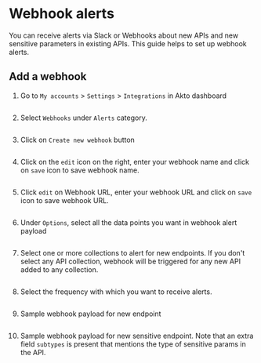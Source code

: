 # Webhook alerts

You can receive alerts via Slack or Webhooks about new APIs and new sensitive parameters in existing APIs. This guide helps to set up webhook alerts.

## Add a webhook

1. Go to `My accounts` > `Settings` > `Integrations` in Akto dashboard
<figure><img src="https://github-production-user-asset-6210df.s3.amazonaws.com/91221068/240230705-ce9013a1-c148-4fd5-8667-8331ccdb9a46.png" alt=""><figcaption></figcaption></figure>

2. Select `Webhooks` under `Alerts` category. <figure><img src="https://github-production-user-asset-6210df.s3.amazonaws.com/91221068/240230892-d9626233-b94a-4ff0-a273-72fc46bcde7a.png" alt=""><figcaption></figcaption></figure>

3. Click on `Create new webhook` button

<figure><img src="https://github-production-user-asset-6210df.s3.amazonaws.com/91221068/240231569-ba32d792-8229-4c27-8e5d-3e8dcd09c76d.png" alt=""><figcaption></figcaption></figure>

4. Click on the `edit` icon on the right, enter your webhook name and click on `save` icon to save webhook name. <figure><img src="https://github-production-user-asset-6210df.s3.amazonaws.com/91221068/240231582-40e0aaae-e1c2-4d4c-b09e-82a898d62d56.png" alt=""><figcaption></figcaption></figure>

5. Click `edit` on Webhook URL, enter your webhook URL and click on `save` icon to save webhook URL. <figure><img src="https://github-production-user-asset-6210df.s3.amazonaws.com/91221068/240231603-7bf6750a-fbf1-4710-9d24-d2632064a642.png" alt=""><figcaption></figcaption></figure>

6. Under `Options`, select all the data points you want in webhook alert payload <figure><img src="https://github-production-user-asset-6210df.s3.amazonaws.com/91221068/240231702-2376de50-5ed3-4027-8c91-d3fe5bc1abe9.png" alt=""><figcaption></figcaption></figure>

7. Select one or more collections to alert for new endpoints. If you don't select any API collection, webhook will be triggered for any new API added to any collection. <figure><img src="https://github-production-user-asset-6210df.s3.amazonaws.com/91221068/240231735-0a251880-2b09-49bc-ad9e-e3f9d1cabd75.png" alt=""><figcaption></figcaption></figure>

8. Select the frequency with which you want to receive alerts.<figure><img src="https://github-production-user-asset-6210df.s3.amazonaws.com/91221068/240234723-40dd2dc2-17ae-4865-891d-ee5e33a62cda.png" alt=""><figcaption></figcaption></figure>
9. Sample webhook payload for new endpoint <figure><img src="https://github-production-user-asset-6210df.s3.amazonaws.com/91221068/240234784-7f5c8f7e-3920-425f-bbef-0e4e0bcbde74.png" alt=""><figcaption></figcaption></figure>
10. Sample webhook payload for new sensitive endpoint. Note that an extra field `subtypes` is present that mentions the type of sensitive params in the API. <figure><img src="https://github-production-user-asset-6210df.s3.amazonaws.com/91221068/240235430-61ec8d82-5b56-4f4e-bfdb-b407e4db14e7.png" alt=""><figcaption></figcaption></figure>

